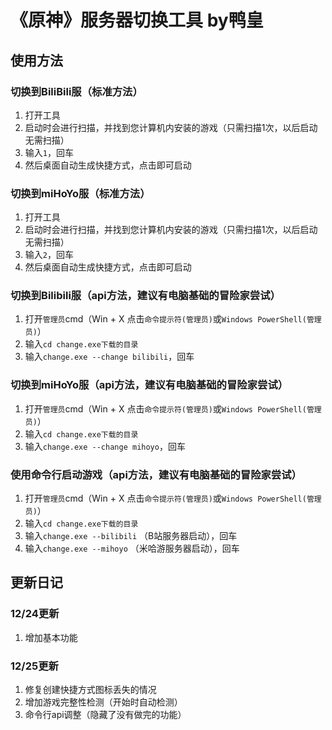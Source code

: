 # 《原神》服务器切换工具 by鸭皇

## 使用方法

### 切换到BiliBili服（标准方法）

1. 打开工具
2. 启动时会进行扫描，并找到您计算机内安装的游戏（只需扫描1次，以后启动无需扫描）
3. 输入`1`，回车
4. 然后桌面自动生成快捷方式，点击即可启动

### 切换到miHoYo服（标准方法）

1. 打开工具
2. 启动时会进行扫描，并找到您计算机内安装的游戏（只需扫描1次，以后启动无需扫描）
3. 输入`2`，回车
4. 然后桌面自动生成快捷方式，点击即可启动

### 切换到Bilibili服（api方法，建议有电脑基础的冒险家尝试）

1. 打开`管理员`cmd（Win + X 点击`命令提示符(管理员)`或`Windows PowerShell(管理员)`）
2. 输入`cd change.exe下载的目录`
3. 输入`change.exe --change bilibili`，回车

### 切换到miHoYo服（api方法，建议有电脑基础的冒险家尝试）

1. 打开`管理员`cmd（Win + X 点击`命令提示符(管理员)`或`Windows PowerShell(管理员)`）
2. 输入`cd change.exe下载的目录`
3. 输入`change.exe --change mihoyo`，回车

### 使用命令行启动游戏（api方法，建议有电脑基础的冒险家尝试）
1. 打开`管理员`cmd（Win + X 点击`命令提示符(管理员)`或`Windows PowerShell(管理员)`）
2. 输入`cd change.exe下载的目录`
3. 输入`change.exe --bilibili` （B站服务器启动），回车
4. 输入`change.exe --mihoyo` （米哈游服务器启动），回车

## 更新日记

### 12/24更新

1. 增加基本功能

### 12/25更新

1. 修复创建快捷方式图标丢失的情况
2. 增加游戏完整性检测（开始时自动检测）
3. 命令行api调整（隐藏了没有做完的功能）